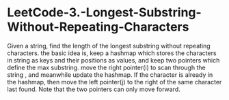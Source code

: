 # LeetCode-3.-Longest-Substring-Without-Repeating-Characters
Given a string, find the length of the longest substring without repeating characters.
the basic idea is, keep a hashmap which stores the characters in string as keys and their positions as values, 
and keep two pointers which define the max substring. move the right pointer(i) to scan through the string , 
and meanwhile update the hashmap. If the character is already in the hashmap, 
then move the left pointer(j) to the right of the same character last found. 
Note that the two pointers can only move forward.

